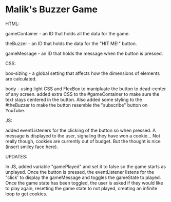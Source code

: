 # Malik's Buzzer Game

HTML:

gameContainer - an ID that holds all the data for the game.

theBuzzer - an ID that holds the data for the "HIT ME!" button.

gameMessage - an ID that holds the message when the button is pressed.

CSS:

box-sizing - a global setting that affects how the dimensions of elements are calculated.

body - using light CSS and FlexBox to manipluate the button to dead-center of any screen.
added extra CSS to the #gameContainer to make sure the text stays centered in the button. Also added some styling to the #theBuzzer to make the button resemble the "subscribe" button on YouTube.

JS:

added eventListeners for the clicking of the button so when pressed. A message is displayed to the user, signaling they have won a cookie... Not really though, cookies are currently out of budget. But the thought is nice (insert smiley face here).

UPDATES:

In JS, added variable "gamePlayed" and set it to false so the game starts as unplayed. Once the button is pressed, the eventListener listens for the "click' to display the gameMessage and toggles the gameState to played. Once the game state has been toggled, the user is asked if they would like to play again, resetting the game state to not played, creating an infinite loop to get cookies.
